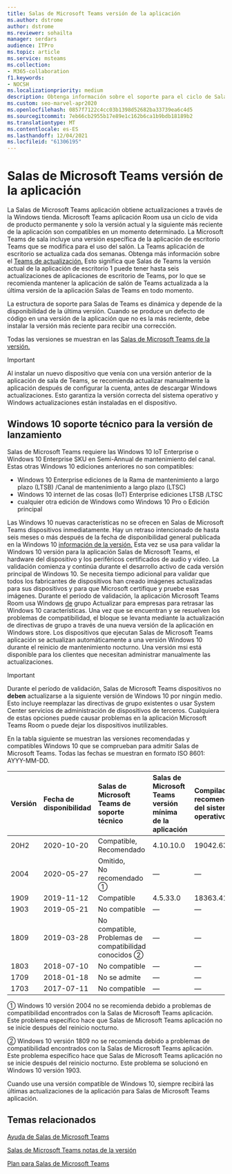 ```yaml
---
title: Salas de Microsoft Teams versión de la aplicación
ms.author: dstrome
author: dstrome
ms.reviewer: sohailta
manager: serdars
audience: ITPro
ms.topic: article
ms.service: msteams
ms.collection:
- M365-collaboration
f1.keywords:
- NOCSH
ms.localizationpriority: medium
description: Obtenga información sobre el soporte para el ciclo de Salas de Microsoft Teams, incluida la estructura de soporte dinámico y sus fases.
ms.custom: seo-marvel-apr2020
ms.openlocfilehash: 0857f7122c4cc03b1398d52682ba33739ea6c4d5
ms.sourcegitcommit: 7eb66cb2955b17e89e1c162b6ca1b9bdb18189b2
ms.translationtype: MT
ms.contentlocale: es-ES
ms.lasthandoff: 12/04/2021
ms.locfileid: "61306195"
---
```

# <a name="microsoft-teams-rooms-app-version-support"></a>Salas de Microsoft Teams versión de la aplicación
 
La Salas de Microsoft Teams aplicación obtiene actualizaciones a través de la Windows tienda. Microsoft Teams aplicación Room usa un ciclo de vida de producto permanente y solo la versión actual y la siguiente más reciente de la aplicación son compatibles en un momento determinado. La Microsoft Teams de sala incluye una versión específica de la aplicación de escritorio Teams que se modifica para el uso del salón. La Teams aplicación de escritorio se actualiza cada dos semanas. Obtenga más información sobre el [Teams de actualización.](../teams-client-update.md) Esto significa que Salas de Teams la versión actual de la aplicación de escritorio 1 puede tener hasta seis actualizaciones de aplicaciones de escritorio de Teams, por lo que se recomienda mantener la aplicación de salón de Teams actualizada a la última versión de la aplicación Salas de Teams en todo momento. 

La estructura de soporte para Salas de Teams es dinámica y depende de la disponibilidad de la última versión. Cuando se produce un defecto de código en una versión de la aplicación que no es la más reciente, debe instalar la versión más reciente para recibir una corrección.

Todas las versiones se muestran en las [Salas de Microsoft Teams de la versión.](rooms-release-note.md)

> [!IMPORTANT]
> Al instalar un nuevo dispositivo que venía con una versión anterior de [](manual-update.md) la aplicación de sala de Teams, se recomienda actualizar manualmente la aplicación después de configurar la cuenta, antes de descargar Windows actualizaciones. Esto garantiza la versión correcta del sistema operativo y Windows actualizaciones están instaladas en el dispositivo.  

## <a name="windows-10-release-support"></a>Windows 10 soporte técnico para la versión de lanzamiento

Salas de Microsoft Teams requiere las Windows 10 IoT Enterprise o Windows 10 Enterprise SKU en Semi-Annual de mantenimiento del canal. Estas otras Windows 10 ediciones anteriores no son compatibles:

- Windows 10 Enterprise ediciones de la Rama de mantenimiento a largo plazo (LTSB) /Canal de mantenimiento a largo plazo (LTSC)
- Windows 10 internet de las cosas (IoT) Enterprise ediciones LTSB /LTSC
- cualquier otra edición de Windows como Windows 10 Pro o Edición principal

Las Windows 10 nuevas características no se ofrecen en Salas de Microsoft Teams dispositivos inmediatamente. Hay un retraso intencionado de hasta seis meses o más después de la fecha de disponibilidad general publicada en la Windows 10 [información de la versión.](/windows/release-information/) Esta vez se usa para validar la Windows 10 versión para la aplicación Salas de Microsoft Teams, el hardware del dispositivo y los periféricos certificados de audio y vídeo. La validación comienza y continúa durante el desarrollo activo de cada versión principal de Windows 10. Se necesita tiempo adicional para validar que todos los fabricantes de dispositivos han creado imágenes actualizadas para sus dispositivos y para que Microsoft certifique y pruebe esas imágenes. Durante el período de validación, la aplicación Microsoft Teams Room usa Windows [de](/windows/deployment/update/waas-manage-updates-wufb) grupo Actualizar para empresas para retrasar las Windows 10 características. Una vez que se encuentran y se resuelven los problemas de compatibilidad, el bloque se levanta mediante la actualización de directivas de grupo a través de una nueva versión de la aplicación en Windows store. Los dispositivos que ejecutan Salas de Microsoft Teams aplicación se actualizan automáticamente a una versión Windows 10 durante el reinicio de mantenimiento nocturno. Una versión msi está disponible para los clientes que necesitan administrar manualmente las actualizaciones.  

> [!IMPORTANT]
> Durante el período de validación, Salas de Microsoft Teams dispositivos no **deben** actualizarse a la siguiente versión de Windows 10 por ningún medio. Esto incluye reemplazar las directivas de grupo existentes o usar System Center servicios de administración de dispositivos de terceros. Cualquiera de estas opciones puede causar problemas en la aplicación Microsoft Teams Room o puede dejar los dispositivos inutilizables.  

En la tabla siguiente se muestran las versiones recomendadas y compatibles Windows 10 que se comprueban para admitir Salas de Microsoft Teams. Todas las fechas se muestran en formato ISO 8601: AYYY-MM-DD.

|Versión  |Fecha de disponibilidad   |Salas de Microsoft Teams de soporte técnico   |Salas de Microsoft Teams versión mínima de la aplicación | Compilación recomendada del sistema operativo  |
|:---  |:---       |:---                                  |:---     |:---     |
| 20H2 |2020-10-20 |Compatible, <br/>Recomendado|4.10.10.0 |19042.631 |
| 2004 |2020-05-27 |Omitido, <br/> No recomendado &#x2780;|&#x2014; |&#x2014; |
| 1909 |2019-11-12 |Compatible |4.5.33.0 |18363.418  |
| 1903 |2019-05-21 |No compatible  |&#x2014; |&#x2014; |
| 1809 |2019-03-28 |No compatible, <br/>Problemas de compatibilidad conocidos &#x2781;|&#x2014; |&#x2014; |
| 1803 |2018-07-10 |No compatible                             |&#x2014;  |&#x2014; |
| 1709 |2018-01-18 |No se admite                         |&#x2014; |&#x2014; |
| 1703 |2017-07-11 |No compatible                         |&#x2014; |&#x2014; |

&#x2780; Windows 10 versión 2004 no se recomienda debido a problemas de compatibilidad encontrados con la Salas de Microsoft Teams aplicación. Este problema específico hace que Salas de Microsoft Teams aplicación no se inicie después del reinicio nocturno. 

&#x2781; Windows 10 versión 1809 no se recomienda debido a problemas de compatibilidad encontrados con la Salas de Microsoft Teams aplicación. Este problema específico hace que Salas de Microsoft Teams aplicación no se inicie después del reinicio nocturno. Este problema se solucionó en Windows 10 versión 1903.  

Cuando use una versión compatible de Windows 10, siempre recibirá las últimas actualizaciones de la aplicación para Salas de Microsoft Teams aplicación.  


## <a name="related-topics"></a>Temas relacionados

[Ayuda de Salas de Microsoft Teams](https://support.office.com/article/Skype-Room-Systems-version-2-help-e667f40e-5aab-40c1-bd68-611fe0002ba2)

[Salas de Microsoft Teams notas de la versión](rooms-release-note.md)

[Plan para Salas de Microsoft Teams](rooms-plan.md)
